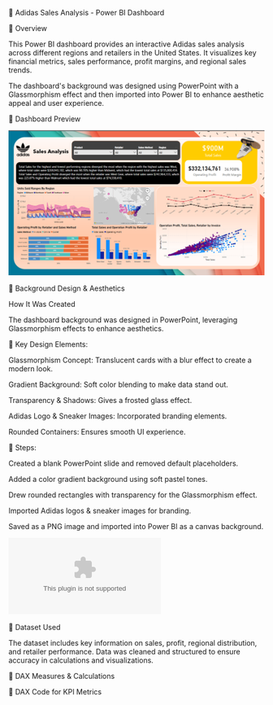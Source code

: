 🎽 Adidas Sales Analysis - Power BI Dashboard

📌 Overview

This Power BI dashboard provides an interactive Adidas sales analysis across different regions and retailers in the United States. It visualizes key financial metrics, sales performance, profit margins, and regional sales trends.

The dashboard's background was designed using PowerPoint with a Glassmorphism effect and then imported into Power BI to enhance aesthetic appeal and user experience.

📸 Dashboard Preview

![Dashboard](Dashboard%20image.png)

🎨 Background Design & Aesthetics

How It Was Created

The dashboard background was designed in PowerPoint, leveraging Glassmorphism effects to enhance aesthetics.

🔹 Key Design Elements:

Glassmorphism Concept: Translucent cards with a blur effect to create a modern look.

Gradient Background: Soft color blending to make data stand out.

Transparency & Shadows: Gives a frosted glass effect.

Adidas Logo & Sneaker Images: Incorporated branding elements.

Rounded Containers: Ensures smooth UI experience.

🔹 Steps:

Created a blank PowerPoint slide and removed default placeholders.

Added a color gradient background using soft pastel tones.

Drew rounded rectangles with transparency for the Glassmorphism effect.

Imported Adidas logos & sneaker images for branding.

Saved as a PNG image and imported into Power BI as a canvas background.

![Powerpoint](PowerPoint%20Design.pptx)

📂 Dataset Used

The dataset includes key information on sales, profit, regional distribution, and retailer performance. Data was cleaned and structured to ensure accuracy in calculations and visualizations.

📝 DAX Measures & Calculations

📄 DAX Code for KPI Metrics
